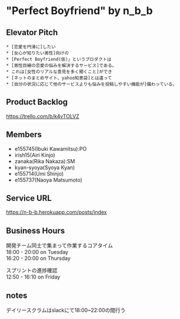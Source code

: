# "Perfect Boyfriend" by n_b_b

## Elevator Pitch
```
* [恋愛を円滑に]したい
* [女心が知りたい男性]向けの
* [Perfect Boyfriend(仮)」というプロダクトは
* [男性目線の恋愛の悩みを解決するサービス]である。
* これは[女性のリアルな意見を多く聞くこと]ができ
* [ネットのまとめサイト、yahoo知恵袋]とは違って
* [自分の状況に応じて他のサービスよりも悩みを投稿しやすい機能が]備わっている。
```

## Product Backlog
https://trello.com/b/k4vTOLVZ

## Members
* e155745(Ibuki Kawamitsu):PO
* irish15(Airi Kinjo)
* zanaka(Rika Nakaza):SM
* kyan-syoya(Syoya Kyan)
* e155714(Umi Shinjo)
* e155737(Naoya Matsumoto)

## Service URL
https://n-b-b.herokuapp.com/posts/index

## Business Hours
開発チーム同士で集まって作業するコアタイム  
18:00 - 20:00 on Tuesday  
16:20 - 20:00 on Thursday  

スプリントの進捗確認  
12:50 - 16:10 on Friday  

## notes
デイリースクラムはslackにて18:00~22:00の間行う

